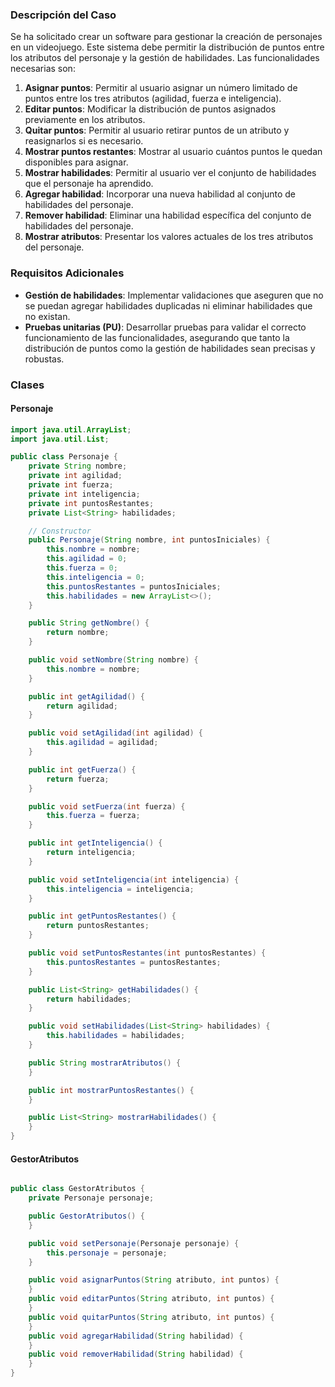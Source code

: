 ### Descripción del Caso

Se ha solicitado crear un software para gestionar la creación de personajes en un videojuego. Este sistema debe permitir la distribución de puntos entre los atributos del personaje y la gestión de habilidades. Las funcionalidades necesarias son:

1. **Asignar puntos**: Permitir al usuario asignar un número limitado de puntos entre los tres atributos (agilidad, fuerza e inteligencia).
2. **Editar puntos**: Modificar la distribución de puntos asignados previamente en los atributos.
3. **Quitar puntos**: Permitir al usuario retirar puntos de un atributo y reasignarlos si es necesario.
4. **Mostrar puntos restantes**: Mostrar al usuario cuántos puntos le quedan disponibles para asignar.
5. **Mostrar habilidades**: Permitir al usuario ver el conjunto de habilidades que el personaje ha aprendido.
6. **Agregar habilidad**: Incorporar una nueva habilidad al conjunto de habilidades del personaje.
7. **Remover habilidad**: Eliminar una habilidad específica del conjunto de habilidades del personaje.
8. **Mostrar atributos**: Presentar los valores actuales de los tres atributos del personaje.

### Requisitos Adicionales

- **Gestión de habilidades**: Implementar validaciones que aseguren que no se puedan agregar habilidades duplicadas ni eliminar habilidades que no existan.
- **Pruebas unitarias (PU)**: Desarrollar pruebas para validar el correcto funcionamiento de las funcionalidades, asegurando que tanto la distribución de puntos como la gestión de habilidades sean precisas y robustas.

### Clases

#### Personaje

```java
import java.util.ArrayList;
import java.util.List;

public class Personaje {
    private String nombre;
    private int agilidad;
    private int fuerza;
    private int inteligencia;
    private int puntosRestantes;
    private List<String> habilidades;

    // Constructor
    public Personaje(String nombre, int puntosIniciales) {
        this.nombre = nombre;
        this.agilidad = 0;
        this.fuerza = 0;
        this.inteligencia = 0;
        this.puntosRestantes = puntosIniciales;
        this.habilidades = new ArrayList<>();
    }

    public String getNombre() {
        return nombre;
    }

    public void setNombre(String nombre) {
        this.nombre = nombre;
    }

    public int getAgilidad() {
        return agilidad;
    }

    public void setAgilidad(int agilidad) {
        this.agilidad = agilidad;
    }

    public int getFuerza() {
        return fuerza;
    }

    public void setFuerza(int fuerza) {
        this.fuerza = fuerza;
    }

    public int getInteligencia() {
        return inteligencia;
    }

    public void setInteligencia(int inteligencia) {
        this.inteligencia = inteligencia;
    }

    public int getPuntosRestantes() {
        return puntosRestantes;
    }

    public void setPuntosRestantes(int puntosRestantes) {
        this.puntosRestantes = puntosRestantes;
    }

    public List<String> getHabilidades() {
        return habilidades;
    }

    public void setHabilidades(List<String> habilidades) {
        this.habilidades = habilidades;
    }

    public String mostrarAtributos() {
    }

    public int mostrarPuntosRestantes() {
    }

    public List<String> mostrarHabilidades() {
    }
}
```

#### GestorAtributos

```java

public class GestorAtributos {
    private Personaje personaje;

    public GestorAtributos() {
    }

    public void setPersonaje(Personaje personaje) {
        this.personaje = personaje;
    }

    public void asignarPuntos(String atributo, int puntos) {
    }
    public void editarPuntos(String atributo, int puntos) {
    }
    public void quitarPuntos(String atributo, int puntos) {
    }
    public void agregarHabilidad(String habilidad) {
    }
    public void removerHabilidad(String habilidad) {
    }
}
```

